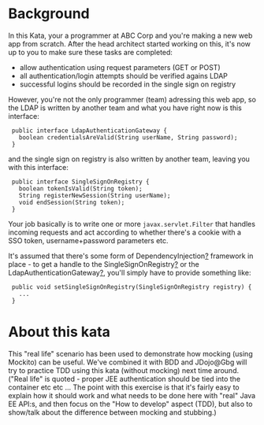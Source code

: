 Background
==========

In this Kata, your a programmer at ABC Corp and you're making a new web
app from scratch. After the head architect started working on this, it's
now up to you to make sure these tasks are completed:

-   allow authentication using request parameters (GET or POST)
-   all authentication/login attempts should be verified agains LDAP
-   successful logins should be recorded in the single sign on registry

However, you're not the only programmer (team) adressing this web app,
so the LDAP is written by another team and what you have right now is
this interface:

     public interface LdapAuthenticationGateway {
       boolean credentialsAreValid(String userName, String password);
     }

and the single sign on registry is also written by another team, leaving
you with this interface:

     public interface SingleSignOnRegistry {
       boolean tokenIsValid(String token);
       String registerNewSession(String userName);
       void endSession(String token);
     }

Your job basically is to write one or more `javax.servlet.Filter` that
handles incoming requests and act according to whether there's a cookie
with a SSO token, username+password parameters etc.

It's assumed that there's some form of
DependencyInjection[?](http://codingdojo.org/cgi-bin/index.pl?action=edit&id=DependencyInjection)
framework in place - to get a handle to the
SingleSignOnRegistry[?](http://codingdojo.org/cgi-bin/index.pl?action=edit&id=SingleSignOnRegistry)
or the
LdapAuthenticationGateway[?](http://codingdojo.org/cgi-bin/index.pl?action=edit&id=LdapAuthenticationGateway),
you'll simply have to provide something like:

     public void setSingleSignOnRegistry(SingleSignOnRegistry registry) {
       ...
     }

About this kata
===============

This "real life" scenario has been used to demonstrate how mocking
(using Mockito) can be useful. We've combined it with BDD and JDojo@Gbg
will try to practice TDD using this kata (without mocking) next time
around.
("Real life" is quoted - proper JEE authentication should be tied into
the container etc etc ... The point with this exercise is that it's
fairly easy to explain how it should work and what needs to be done here
with "real" Java EE API:s, and then focus on the "How to develop" aspect
(TDD), but also to show/talk about the difference between mocking and
stubbing.)
